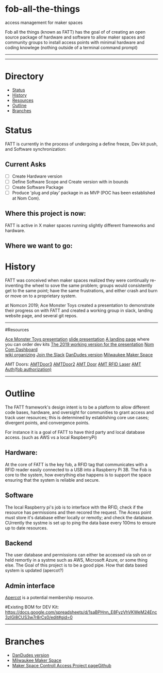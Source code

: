 # fob-all-the-things
access management for maker spaces

Fob all the things (known as FATT) has the goal of of creating an open source package of hardware and software to allow maker spaces and community groups to install access points with minimal hardware and coding knowlege (nothing outside of a terminal command prompt)
***

***
# Directory
- [Status](#Status)
- [History](#History)
- [Resources](#Resources)
- [Outline](#Outline)
- [Branches](#Branches) 

# Status
FATT is currently in the process of undergoing a define freeze, Dev kit push, and Software synchronization:

## Current Asks
- [ ] Create Hardware version
- [ ] Define Software Scope and Create version with in bounds
- [ ] Create Software Package
- [ ] Produce 'plug and play' package in as MVP (POC has been established at Nom Com).

## Where this project is now:
FATT is active in X maker spaces running slightly different frameworks and hardware.

## Where we want to go:


# History
FATT was conceived when maker spaces realized they were continually re-inventing the wheel to sove the same problem; groups would consistently get to the same point; have the same frustrations, and either crash and burn or move on to a proprietary system.

at Nomcon 2019; Ace Monster Toys created a presentation to demonstrate their progress on with FATT and created a working group in slack, landing website page, and several git repos.

***
#Resources

[Ace Monster Toys presentation](https://www.acemonstertoys.org/fatt-at-nomcon/)
[slide presentation](https://docs.google.com/presentation/d/1t7AaRWNNl93JGzS-Eg19WnUrunBbh1UaYufZjOnOvw4/edit#slide=id.p)
[A landing page](https://foballthethings.org/ ) where you can order dev kits
[The 2019 working version for the presentation](https://github.com/acemonstertoys/fatt-nomcon-2019)
[Nom Com Dashboard](https://nomcon.foballthethings.org/)  
[wiki organizing](https://www.makerhappen.org/fatt)
[Join the Slack](https://fatt-slack-auth.herokuapp.com/)
[DanDudes version](https://github.com/DanDude0/MakerAccessControl)
[Milwaukee Maker Space](https://github.com/DanDude0/MilwaukeeMakerspacePiFobReader)

AMT Doors:
[AMTDoor3](https://github.com/acemonstertoys/amtdoor3)
[AMTDoor2](https://github.com/acemonstertoys/amtdoor2)
[AMT Door](https://github.com/acemonstertoys/amtdoor)
[AMT RFID Laser](https://github.com/acemonstertoys/laser-rfid)
[AMT Auth(fob authorization)](https://github.com/acemonstertoys/makerspace-auth)

***
# Outline
The FATT framework's design intent is to be a platform to allow different code bases, hardware, and oversight for communities to grant access and track user resources; this is determined by establishing core use cases; divergent points, and convergence points.

For instance it is a goal of FATT to have third party and local database access. (such as AWS vs a local RaspberryPi)

## Hardware:
At the core of FATT is the key fob, a RFID tag that communicates with a RFID reader easily connected to a USB into a Raspberry Pi 3B. The Fob is core to the system, how everything else happens is to support the space ensuring that the system is reliable and secure.

## Software
The local Raspberry pi's job is to interface with the RFID, check if the resource has permissions and then recored the request. The Acess point must store it's database either locally or remotly; and check the database. CUrrently the systme is set up to ping the data base every 100ms to ensure up to date resources.

## Backend
The user database and permissions can either be accessed via ssh on or held remortly in a systme such as AWS, Microsoft Azure, or some thing else. The Goal of this project is to be a good pipe. How that data based system is updated (apercot?)


## Admin interface
[Apercot](https://www.wildapricot.com/) is a potential membership resource. 

#Existing BOM for DEV Kit:
https://docs.google.com/spreadsheets/d/1saBPHnn_E8FyzVhVKWeM24Enc3zIGl8CUS3w7r8rCs0/edit#gid=0

***
# Branches
- [DanDudes version](https://github.com/DanDude0/MakerAccessControl)
- [Milwaukee Maker Space](https://github.com/DanDude0/MilwaukeeMakerspacePiFobReader)
- [Maker Space Controll Access Project page](http://koljawindeler.github.io/macs/)[Github](https://github.com/KoljaWindeler/macs/tree/master/website) 
